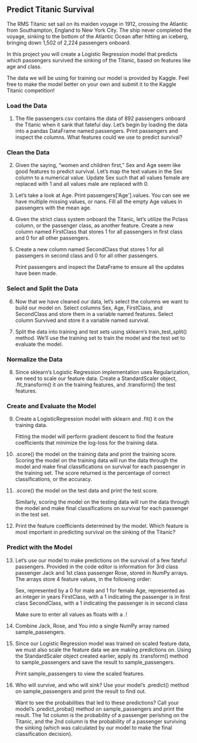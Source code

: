 ## Predict Titanic Survival

The RMS Titanic set sail on its maiden voyage in 1912, crossing the Atlantic from Southampton, England to New York City. The ship never completed the voyage, sinking to the bottom of the Atlantic Ocean after hitting an iceberg, bringing down 1,502 of 2,224 passengers onboard.

In this project you will create a Logistic Regression model that predicts which passengers survived the sinking of the Titanic, based on features like age and class.

The data we will be using for training our model is provided by Kaggle. Feel free to make the model better on your own and submit it to the Kaggle Titanic competition!

### Load the Data

1. The file passengers.csv contains the data of 892 passengers onboard the Titanic when it sank that fateful day. Let’s begin by loading the data into a pandas DataFrame named passengers. Print passengers and inspect the columns. What features could we use to predict survival?

### Clean the Data

2. Given the saying, “women and children first,” Sex and Age seem like good features to predict survival. Let’s map the text values in the Sex column to a numerical value. Update Sex such that all values female are replaced with 1 and all values male are replaced with 0.

3. Let’s take a look at Age. Print passengers['Age'].values. You can see we have multiple missing values, or nans. Fill all the empty Age values in passengers with the mean age.

4. Given the strict class system onboard the Titanic, let’s utilize the Pclass column, or the passenger class, as another feature. Create a new column named FirstClass that stores 1 for all passengers in first class and 0 for all other passengers.

5. Create a new column named SecondClass that stores 1 for all passengers in second class and 0 for all other passengers.

   Print passengers and inspect the DataFrame to ensure all the updates have been made.

### Select and Split the Data

6. Now that we have cleaned our data, let’s select the columns we want to build our model on. Select columns Sex, Age, FirstClass, and SecondClass and store them in a variable named features. Select column Survived and store it a variable named survival.

7. Split the data into training and test sets using sklearn‘s train_test_split() method. We’ll use the training set to train the model and the test set to evaluate the model.

### Normalize the Data

8. Since sklearn‘s Logistic Regression implementation uses Regularization, we need to scale our feature data. Create a StandardScaler object, .fit_transform() it on the training features, and .transform() the test features.

### Create and Evaluate the Model

9. Create a LogisticRegression model with sklearn and .fit() it on the training data.

   Fitting the model will perform gradient descent to find the feature coefficients that minimize the log-loss for the training data.

10. .score() the model on the training data and print the training score.
    Scoring the model on the training data will run the data through the model and make final classifications on survival for each passenger in the training set. The score returned is the percentage of correct classifications, or the accuracy.

11. .score() the model on the test data and print the test score.

    Similarly, scoring the model on the testing data will run the data through the model and make final classifications on survival for each passenger in the test set.

12. Print the feature coefficients determined by the model. Which feature is most important in predicting survival on the sinking of the Titanic?

### Predict with the Model

13. Let’s use our model to make predictions on the survival of a few fateful passengers. Provided in the code editor is information for 3rd class passenger Jack and 1st class passenger Rose, stored in NumPy arrays. The arrays store 4 feature values, in the following order:

    Sex, represented by a 0 for male and 1 for female
    Age, represented as an integer in years
    FirstClass, with a 1 indicating the passenger is in first class
    SecondClass, with a 1 indicating the passenger is in second class
    
    Make sure to enter all values as floats with a .!

14. Combine Jack, Rose, and You into a single NumPy array named sample_passengers.

15. Since our Logistic Regression model was trained on scaled feature data, we must also scale the feature data we are making predictions on. Using the StandardScaler object created earlier, apply its .transform() method to sample_passengers and save the result to sample_passengers.

    Print sample_passengers to view the scaled features.

16. Who will survive, and who will sink? Use your model’s .predict() method on sample_passengers and print the result to find out.

    Want to see the probabilities that led to these predictions? Call your model’s .predict_proba() method on sample_passengers and print the result. The 1st column is the probability of a passenger perishing on the Titanic, and the 2nd column is the probability of a passenger surviving the sinking (which was calculated by our model to make the final classification decision).
